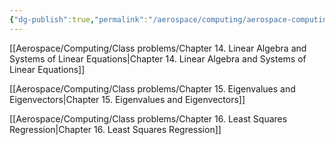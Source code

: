 ```yaml
---
{"dg-publish":true,"permalink":"/aerospace/computing/aerospace-computing/","noteIcon":"","created":"2025-10-02T01:28:23.345-04:00"}
---
```



[[Aerospace/Computing/Class problems/Chapter 14. Linear Algebra and Systems of Linear Equations\|Chapter 14. Linear Algebra and Systems of Linear Equations]]

[[Aerospace/Computing/Class problems/Chapter 15. Eigenvalues and Eigenvectors\|Chapter 15. Eigenvalues and Eigenvectors]]

[[Aerospace/Computing/Class problems/Chapter 16. Least Squares Regression\|Chapter 16. Least Squares Regression]]